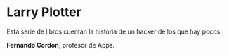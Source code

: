 
# Larry Plotter

Esta serie de libros cuentan la historia de un hacker de los que hay pocos.

**Fernando Cordon**, profesor de Apps.
